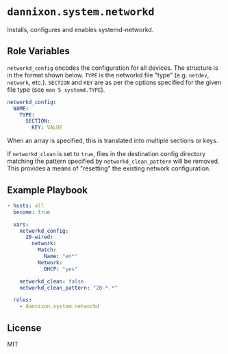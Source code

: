 # `dannixon.system.networkd`

Installs, configures and enables systemd-networkd.

## Role Variables

`networkd_config` encodes the configuration for all devices.
The structure is in the format shown below.
`TYPE` is the networkd file "type" (e.g. `netdev`, `network`, etc.).
`SECTION` and `KEY` are as per the options specified for the given file type (see `man 5 systemd.TYPE`).

```yaml
networkd_config:
  NAME:
    TYPE:
      SECTION:
        KEY: VALUE
```

When an array is specified, this is translated into multiple sections or keys.

If `networkd_clean` is set to `true`, files in the destination config directory matching the pattern specified by `networkd_clean_pattern` will be removed.
This provides a means of "resetting" the existing network configuration.

## Example Playbook

```yaml
- hosts: all
  become: true

  vars:
    networkd_config:
      20-wired:
        network:
          Match:
            Name: "en*"
          Network:
            DHCP: "yes"

    networkd_clean: false
    networkd_clean_pattern: "20-*.*"

  roles:
    - dannixon.system.networkd
```

## License

MIT
